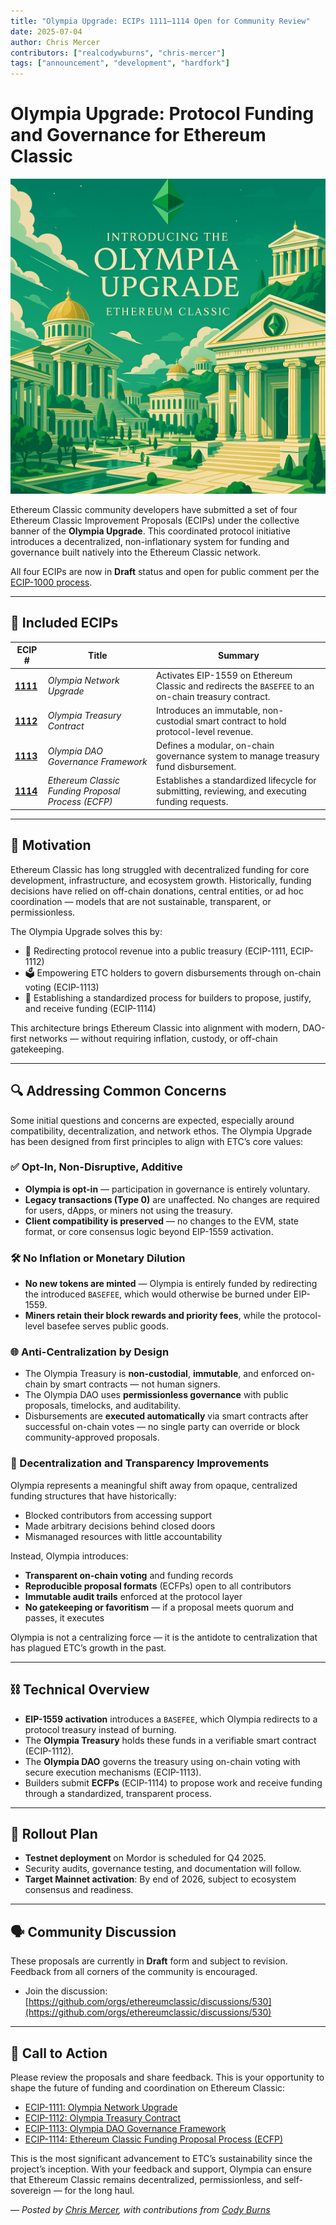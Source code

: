 ```yaml
---
title: "Olympia Upgrade: ECIPs 1111–1114 Open for Community Review"
date: 2025-07-04
author: Chris Mercer
contributors: ["realcodywburns", "chris-mercer"]
tags: ["announcement", "development", "hardfork"]
---
```


# Olympia Upgrade: Protocol Funding and Governance for Ethereum Classic

![Olympia Upgrade](./olympia-upgrade.png)

Ethereum Classic community developers have submitted a set of four Ethereum Classic Improvement Proposals (ECIPs) under the collective banner of the **Olympia Upgrade**. This coordinated protocol initiative introduces a decentralized, non-inflationary system for funding and governance built natively into the Ethereum Classic network.

All four ECIPs are now in **Draft** status and open for public comment per the [ECIP-1000 process](https://ecips.ethereumclassic.org/ECIPs/ecip-1000).

---

## 📜 Included ECIPs

| ECIP # | Title | Summary |
|--------|-------|---------|
| **[1111](https://ecips.ethereumclassic.org/ECIPs/ecip-1111)** | *Olympia Network Upgrade* | Activates EIP-1559 on Ethereum Classic and redirects the `BASEFEE` to an on-chain treasury contract. |
| **[1112](https://ecips.ethereumclassic.org/ECIPs/ecip-1112)** | *Olympia Treasury Contract* | Introduces an immutable, non-custodial smart contract to hold protocol-level revenue. |
| **[1113](https://ecips.ethereumclassic.org/ECIPs/ecip-1113)** | *Olympia DAO Governance Framework* | Defines a modular, on-chain governance system to manage treasury fund disbursement. |
| **[1114](https://ecips.ethereumclassic.org/ECIPs/ecip-1114)** | *Ethereum Classic Funding Proposal Process (ECFP)* | Establishes a standardized lifecycle for submitting, reviewing, and executing funding requests. |

---

## 🎯 Motivation

Ethereum Classic has long struggled with decentralized funding for core development, infrastructure, and ecosystem growth. Historically, funding decisions have relied on off-chain donations, central entities, or ad hoc coordination — models that are not sustainable, transparent, or permissionless.

The Olympia Upgrade solves this by:

- 🔁 Redirecting protocol revenue into a public treasury (ECIP-1111, ECIP-1112)  
- 🗳 Empowering ETC holders to govern disbursements through on-chain voting (ECIP-1113)  
- 📄 Establishing a standardized process for builders to propose, justify, and receive funding (ECIP-1114)  

This architecture brings Ethereum Classic into alignment with modern, DAO-first networks — without requiring inflation, custody, or off-chain gatekeeping.

---

## 🔍 Addressing Common Concerns

Some initial questions and concerns are expected, especially around compatibility, decentralization, and network ethos. The Olympia Upgrade has been designed from first principles to align with ETC’s core values:

### ✅ Opt-In, Non-Disruptive, Additive

- **Olympia is opt-in** — participation in governance is entirely voluntary.
- **Legacy transactions (Type 0)** are unaffected. No changes are required for users, dApps, or miners not using the treasury.
- **Client compatibility is preserved** — no changes to the EVM, state format, or core consensus logic beyond EIP-1559 activation.

### 🛠 No Inflation or Monetary Dilution

- **No new tokens are minted** — Olympia is entirely funded by redirecting the introduced `BASEFEE`, which would otherwise be burned under EIP-1559.
- **Miners retain their block rewards and priority fees**, while the protocol-level basefee serves public goods.

### 🌐 Anti-Centralization by Design

- The Olympia Treasury is **non-custodial**, **immutable**, and enforced on-chain by smart contracts — not human signers.
- The Olympia DAO uses **permissionless governance** with public proposals, timelocks, and auditability.
- Disbursements are **executed automatically** via smart contracts after successful on-chain votes — no single party can override or block community-approved proposals.

### 🧱 Decentralization and Transparency Improvements

Olympia represents a meaningful shift away from opaque, centralized funding structures that have historically:

- Blocked contributors from accessing support
- Made arbitrary decisions behind closed doors
- Mismanaged resources with little accountability

Instead, Olympia introduces:

- **Transparent on-chain voting** and funding records  
- **Reproducible proposal formats** (ECFPs) open to all contributors  
- **Immutable audit trails** enforced at the protocol layer  
- **No gatekeeping or favoritism** — if a proposal meets quorum and passes, it executes  

Olympia is not a centralizing force — it is the antidote to centralization that has plagued ETC’s growth in the past.

---

## ⛓ Technical Overview

- **EIP-1559 activation** introduces a `BASEFEE`, which Olympia redirects to a protocol treasury instead of burning.
- The **Olympia Treasury** holds these funds in a verifiable smart contract (ECIP-1112).
- The **Olympia DAO** governs the treasury using on-chain voting with secure execution mechanisms (ECIP-1113).
- Builders submit **ECFPs** (ECIP-1114) to propose work and receive funding through a standardized, transparent process.

---

## 🧪 Rollout Plan

- **Testnet deployment** on Mordor is scheduled for Q4 2025.
- Security audits, governance testing, and documentation will follow.
- **Target Mainnet activation**: By end of 2026, subject to ecosystem consensus and readiness.

---

## 🗣 Community Discussion

These proposals are currently in **Draft** form and subject to revision. Feedback from all corners of the community is encouraged.

- Join the discussion:  
  [https://github.com/orgs/ethereumclassic/discussions/530](https://github.com/orgs/ethereumclassic/discussions/530)

---

## 📣 Call to Action

Please review the proposals and share feedback. This is your opportunity to shape the future of funding and coordination on Ethereum Classic:

- [ECIP-1111: Olympia Network Upgrade](https://ecips.ethereumclassic.org/ECIPs/ecip-1111)  
- [ECIP-1112: Olympia Treasury Contract](https://ecips.ethereumclassic.org/ECIPs/ecip-1112)  
- [ECIP-1113: Olympia DAO Governance Framework](https://ecips.ethereumclassic.org/ECIPs/ecip-1113)  
- [ECIP-1114: Ethereum Classic Funding Proposal Process (ECFP)](https://ecips.ethereumclassic.org/ECIPs/ecip-1114)

This is the most significant advancement to ETC’s sustainability since the project’s inception. With your feedback and support, Olympia can ensure that Ethereum Classic remains decentralized, permissionless, and self-sovereign — for the long haul.

—
*Posted by [Chris Mercer](https://github.com/chris-mercer), with contributions from [Cody Burns](https://github.com/realcodywburns)*
